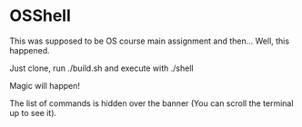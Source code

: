 # OSShell
This was supposed to be OS course main assignment and then... Well, this happened.

Just clone, run ./build.sh and execute with ./shell 

Magic will happen!

The list of commands is hidden over the banner (You can scroll the terminal up to see it).
